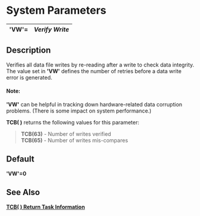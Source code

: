 # System Parameters

**'VW'=** |  **_Verify Write_**  
---|---  
  
##  Description

Verifies all data file writes by re-reading after a write to check data integrity. The value set in **'VW'** defines the number of retries before a data write error is generated.

#### **Note:**  
**'VW'** can be helpful in tracking down hardware-related data corruption problems. (There is some impact on system performance.)

**TCB( )** returns the following values for this parameter:

> **TCB(63)** \- Number of writes verified  
> **TCB(65)** \- Number of writes mis-compares

##  Default

**'VW'=0**

##  See Also

**[TCB( ) Return Task Information](../functions/tcb.md)**
